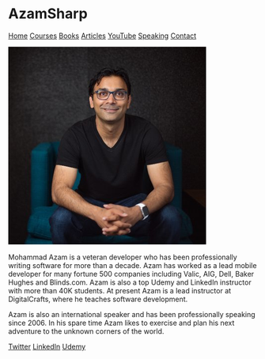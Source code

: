 # AzamSharp

<head>
<link rel="alternate" type="application/atom+xml" title="{{ site.title }}" href="/feed.xml">
</head>

[Home](https://azamsharp.github.io)
[Courses](courses)
[Books](books)
[Articles](articles)
[YouTube](https://www.youtube.com/channel/UCKvDySsrOVgUgRLhWHeyHJA?view_as=subscriber)
[Speaking](speaking)
[Contact](contact)



<img src="azam.jpg">

Mohammad Azam is a veteran developer who has been professionally writing software for more than a decade. Azam has worked as a lead mobile developer for many fortune 500 companies including Valic, AIG, Dell, Baker Hughes and Blinds.com. Azam is also a top Udemy and LinkedIn instructor with more than 40K students. At present Azam is a lead instructor at DigitalCrafts, where he teaches software development. 

Azam is also an international speaker and has been professionally speaking since 2006. In his spare time Azam likes to exercise and plan his next adventure to the unknown corners of the world. 


[Twitter](https://twitter.com/azamsharp)
[LinkedIn](https://www.linkedin.com/in/mohammad-azam-5537993/)
[Udemy](https://www.udemy.com/user/mohammad-azam-2/)
